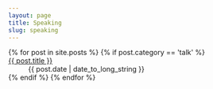 ```yaml
---
layout: page
title: Speaking
slug: speaking
---
```

<dl>
{% for post in site.posts %}
	{% if post.category == 'talk' %}
		<dt><a href="{{ post.url }}">{{ post.title }}</a></dt>
		<dd>{{ post.date | date_to_long_string }}</dd>
	{% endif %}
{% endfor %}
</dl>